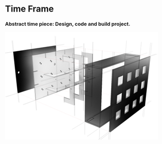 # Time Frame
### Abstract time piece: Design, code and build project.

![Exploded view of Time Frame](/images/timeframe-exploded.jpg)

